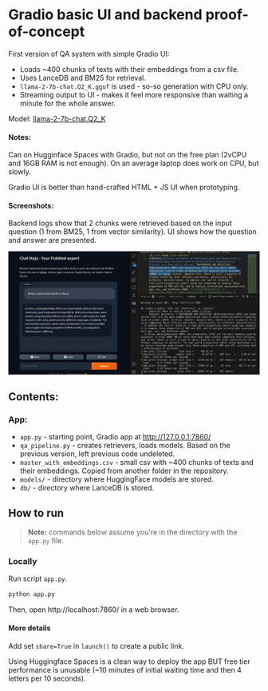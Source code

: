 # Gradio basic UI and backend proof-of-concept

First version of QA system with simple Gradio UI: 
- Loads ~400 chunks of texts with their embeddings from a csv file.
- Uses LanceDB and BM25 for retrieval. 
- `llama-2-7b-chat.Q2_K.gguf` is used - so-so generation with CPU only. 
- Streaming output to UI - makes it feel more responsive than waiting a minute for the whole answer.


Model: [llama-2-7b-chat.Q2_K](https://huggingface.co/TheBloke/Llama-2-7B-Chat-GGUF/blob/main/llama-2-7b-chat.Q2_K.gguf)

#### Notes:

Can on Hugginface Spaces with Gradio, but not on the free plan (2vCPU and 16GB RAM is not enough). On an average laptop does work on CPU, but slowly.

Gradio UI is better than hand-crafted HTML + JS UI when prototyping.

#### Screenshots:

Backend logs show that 2 chunks were retrieved based on the input question (1 from BM25, 1 from vector similarity). UI shows how the question and answer are presented.

![Screenshot of logs and UI](Screenshot.png)


## Contents:

### App:
- `app.py` - starting point, Gradio app at http://127.0.0.1:7860/
- `qa_pipeline.py` - creates retrievers, loads models. Based on the previous version, left previous code undeleted. 
- `master_with_embeddings.csv` - small csv with ~400 chunks of texts and their embeddings. Copied from another folder in the repository.
- `models/` - directory where HuggingFace models are stored.
- `db/` - directory where LanceDB is stored.


## How to run

> **Note:** commands below assume you're in the directory with the `app.py` file.

### Locally

Run script `app.py`.

```bash
python app.py
```

Then, open http://localhost:7860/ in a web browser.

#### More details

Add set `share=True` in `launch()` to create a public link. 

Using Huggingface Spaces is a clean way to deploy the app BUT free tier performance is unusable (~10 minutes of initial waiting time and then 4 letters per 10 seconds).
